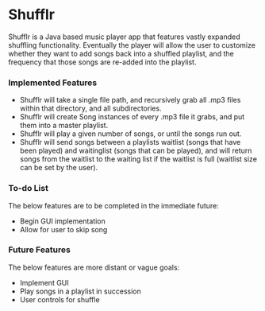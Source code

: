 # Shufflr
Shufflr is a Java based music player app that features vastly expanded shuffling functionality. Eventually the player will allow the user to customize whether they want to add songs back into a shuffled playlist, and the frequency that those songs are re-added into the playlist.

### Implemented Features
 - Shufflr will take a single file path, and recursively grab all .mp3 files within that directory, and all subdirectories.
 - Shufflr will create Song instances of every .mp3 file it grabs, and put them into a master playlist.
 - Shufflr will play a given number of songs, or until the songs run out.
 - Shufflr will send songs between a playlists waitlist (songs that have been played) and waitinglist (songs that can be played), and will return songs from the waitlist to the waiting list if the waitlist is full (waitlist size can be set by the user).

### To-do List
The below features are to be completed in the immediate future:
 - Begin GUI implementation
 - Allow for user to skip song

### Future Features
The below features are more distant or vague goals:
 - Implement GUI
 - Play songs in a playlist in succession
 - User controls for shuffle
